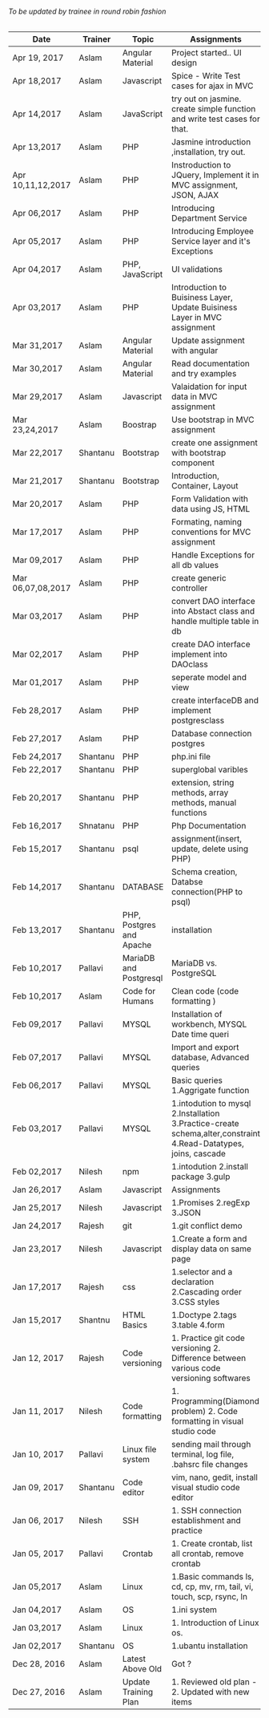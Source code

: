 ###### To be updated by trainee in round robin fashion

Date | Trainer | Topic | Assignments
------------ | ----------|---|----------------------------
Apr 19, 2017 | Aslam | Angular Material |Project started.. UI design
Apr 18,2017 | Aslam | Javascript | Spice - Write Test cases for ajax in MVC 
Apr 14,2017 | Aslam | JavaScript | try out on jasmine. create simple function and write test cases for that.
Apr 13,2017 | Aslam | PHP | Jasmine introduction ,installation, try out. 
Apr 10,11,12,2017 | Aslam | PHP | Instroduction to JQuery, Implement it in MVC assignment, JSON, AJAX 
Apr 06,2017 | Aslam | PHP |Introducing Department Service 
Apr 05,2017 | Aslam | PHP |Introducing Employee Service layer and it's Exceptions
Apr 04,2017 | Aslam | PHP, JavaScript | UI validations 
Apr 03,2017 | Aslam | PHP | Introduction to Buisiness Layer, Update Buisiness Layer in MVC assignment 
Mar 31,2017 | Aslam | Angular Material | Update assignment with angular 
Mar 30,2017 | Aslam | Angular Material | Read documentation and try examples
Mar 29,2017 | Aslam | Javascript | Valaidation for input data in MVC assignment
Mar 23,24,2017 | Aslam | Boostrap | Use bootstrap in MVC assignment
Mar 22,2017 | Shantanu | Bootstrap | create one assignment with bootstrap component
Mar 21,2017 | Shantanu | Bootstrap | Introduction, Container, Layout
Mar 20,2017 | Aslam | PHP | Form Validation with data using JS, HTML
Mar 17,2017 | Aslam | PHP | Formating, naming conventions for MVC assignment 
Mar 09,2017 | Aslam | PHP | Handle Exceptions for all db values
Mar 06,07,08,2017 | Aslam | PHP | create generic controller 
Mar 03,2017 | Aslam | PHP | convert DAO interface into  Abstact class and handle multiple table in db
Mar 02,2017 | Aslam | PHP | create DAO interface implement into DAOclass
Mar 01,2017 | Aslam | PHP | seperate model and view 
Feb 28,2017 | Aslam | PHP | create interfaceDB and implement postgresclass 
Feb 27,2017 | Aslam | PHP | Database connection  postgres
Feb 24,2017 | Shantanu | PHP | php.ini file
Feb 22,2017 | Shantanu | PHP | superglobal varibles
Feb 20,2017 | Shantanu | PHP | extension, string methods, array methods, manual functions
Feb 16,2017 | Shnatanu | PHP | Php Documentation
Feb 15,2017 | Shantanu | psql | assignment(insert, update, delete using PHP)
Feb 14,2017 | Shantanu | DATABASE | Schema creation, Databse connection(PHP to psql)  
Feb 13,2017 | Shantanu | PHP, Postgres and Apache | installation
Feb 10,2017 | Pallavi | MariaDB and Postgresql | MariaDB vs. PostgreSQL
Feb 10,2017 | Aslam | Code for Humans | Clean code (code formatting )
Feb 09,2017 | Pallavi | MYSQL | Installation of workbench, MYSQL Date time queri
Feb 07,2017 | Pallavi | MYSQL | Import and export database, Advanced queries 
Feb 06,2017| Pallavi |MYSQL | Basic queries 1.Aggrigate function|
Feb 03,2017 | Pallavi |MYSQL | 1.intodution to mysql 2.Installation 3.Practice-create schema,alter,constraint 4.Read-Datatypes, joins, cascade
Feb 02,2017|Nilesh|npm|1.intodution 2.install package 3.gulp
Jan 26,2017|Aslam|Javascript|Assignments
Jan 25,2017  | Nilesh | Javascript | 1.Promises 2.regExp 3.JSON
Jan 24,2017 | Rajesh | git | 1.git conflict demo
Jan 23,2017  | Nilesh | Javascript | 1.Create a form and display data on same page
Jan 17,2017  | Rajesh | css | 1.selector and a declaration 2.Cascading order 3.CSS styles
Jan 15,2017  | Shantnu | HTML Basics | 1.Doctype 2.tags 3.table 4.form 
Jan 12, 2017 | Rajesh | Code versioning | 1. Practice git code versioning 2. Difference between various code versioning softwares
Jan 11, 2017 | Nilesh | Code formatting | 1. Programming(Diamond problem) 2. Code formatting in visual studio code
Jan 10, 2017 | Pallavi | Linux file system | sending mail through terminal, log file, .bahsrc file changes
Jan 09, 2017 | Shantanu | Code editor | vim, nano, gedit, install visual studio code editor
Jan 06, 2017 | Nilesh | SSH | 1. SSH connection establishment and practice
Jan 05, 2017 | Pallavi | Crontab | 1. Create crontab, list all crontab, remove crontab
Jan 05,2017 | Aslam | Linux | 1.Basic commands ls, cd, cp, mv, rm, tail, vi, touch, scp, rsync, ln
Jan 04,2017 | Aslam | OS | 1.ini system
Jan 03,2017 | Aslam | Linux | 1. Introduction of Linux os.
Jan 02,2017 | Shantanu | OS | 1.ubantu installation
Dec 28, 2016 | Aslam | Latest Above Old | Got ?
Dec 27, 2016 | Aslam | Update Training Plan | 1. Reviewed old plan - 2. Updated with new items
